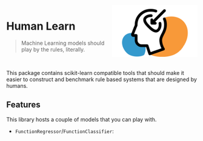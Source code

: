 <img src="logo.png" width=225 align="right">

# Human Learn

> Machine Learning models should play by the rules, literally. 

<br>

This package contains scikit-learn compatible tools that should make it easier
to construct and benchmark rule based systems that are designed by humans.

## Features 

This library hosts a couple of models that you can play with.

- `FunctionRegressor`/`FunctionClassifier`: 